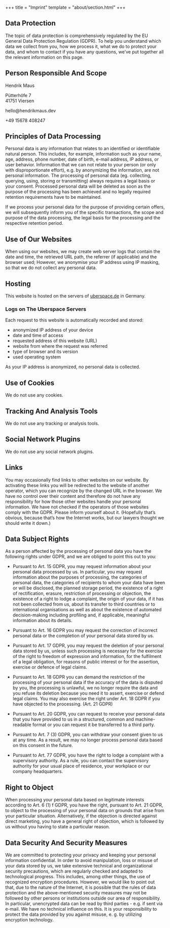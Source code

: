 +++
title = "Imprint"
template = "about/section.html"
+++

## Data Protection

The topic of data protection is comprehensively regulated by the EU General Data Protection Regulation (GDPR). To help you understand which data we collect from you, how we process it, what we do to protect your data, and whom to contact if you have any questions, we’ve put together all the relevant information on this page.

## Person Responsible And Scope

&#072;&#101;&#110;&#100;&#114;&#105;&#107;&#032;&#077;&#097;&#117;&#115;

&#080;ü&#116;&#116;&#101;&#114;&#104;ö&#102;&#101;&#032;&#055;<br>
&#052;&#049;&#055;&#053;&#049;&#032;&#086;&#105;&#101;&#114;&#115;&#101;&#110;

&#104;&#101;&#108;&#108;&#111;&#064;&#104;&#101;&#110;&#100;&#114;&#105;&#107;&#109;&#097;&#117;&#115;&#046;&#100;&#101;&#118;

+&#052;&#057;&#032;&#049;&#053;&#054;&#055;&#056;&#032;&#052;&#048;&#056;&#050;&#052;&#055;

## Principles of Data Processing

Personal data is any information that relates to an identified or identifiable natural person. This includes, for example, information such as your name, age, address, phone number, date of birth, e-mail address, IP address, or user behavior. Information that we can not relate to your person (or only with disproportionate effort), e.g. by anonymizing the information, are not personal information. The processing of personal data (eg. collecting, querying, using, storing or transmitting) always requires a legal basis or your consent. Processed personal data will be deleted as soon as the purpose of the processing has been achieved and no legally required retention requirements have to be maintained.

If we process your personal data for the purpose of providing certain offers, we will subsequently inform you of the specific transactions, the scope and purpose of the data processing, the legal basis for the processing and the respective retention period.

## Use of Our Websites

When using our websites, we may create web server logs that contain the date and time, the retrieved URL path, the referrer (if applicable) and the browser used; However, we anonymise your IP address using IP masking, so that we do not collect any personal data.

## Hosting

This website is hosted on the servers of [uberspace.de](https://uberspace.de/en/about/privacy) in Germany.

### Logs on The Uberspace Servers

Each request to this website is automatically recorded and stored:

- anonymized IP address of your device
- date and time of access
- requested address of this website (URL)
- website from where the request was referred
- type of browser and its version
- used operating system

As your IP address is anonymized, no personal data is collected.

## Use of Cookies

We do not use any cookies.

## Tracking And Analysis Tools

We do not use any tracking or analysis tools.

## Social Network Plugins

We do not use any social network plugins.

## Links

You may occasionally find links to other websites on our website. By activating these links you will be redirected to the website of another operator, which you can recognize by the changed URL in the browser. We have no control over their content and therefore do not have any responsibility for how those other websites handle your personal information. We have not checked if the operators of those websites comply with the GDPR. Please inform yourself about it. (Hopefully that’s obvious, because that’s how the Internet works, but our lawyers thought we should write it down.)

## Data Subject Rights

As a person affected by the processing of personal data you have the following rights under GDPR, and we are obliged to point this out to you:

- Pursuant to Art. 15 GDPR, you may request information about your personal data processed by us. In particular, you may request information about the purposes of processing, the categories of personal data, the categories of recipients to whom your data have been or will be disclosed, the planned storage period, the existence of a right of rectification, erasure, restriction of processing or objection, the existence of a right to lodge a complaint, the origin of your data, if it has not been collected from us, about its transfer to third countries or to international organisations as well as about the existence of automated decision-making including profiling and, if applicable, meaningful information about its details.

- Pursuant to Art. 16 GDPR you may request the correction of incorrect personal data or the completion of your personal data stored by us.

- Pursuant to Art. 17 GDPR, you may request the deletion of your personal data stored by us, unless such processing is necessary for the exercise of the right to freedom of expression and information, for the fulfilment of a legal obligation, for reasons of public interest or for the assertion, exercise or defence of legal claims.

- Pursuant to Art. 18 GDPR you can demand the restriction of the processing of your personal data if the accuracy of the data is disputed by you, the processing is unlawful, we no longer require the data and you refuse its deletion because you need it to assert, exercise or defend legal claims. You may also exercise the right under Art. 18 GDPR if you have objected to the processing. (Art. 21 GDPR)

- Pursuant to Art. 20 GDPR, you can request to receive your personal data that you have provided to us in a structured, common and machine-readable format or you can request it be transferred to a third party.

- Pursuant to Art. 7 (3) GDPR, you can withdraw your consent given to us at any time. As a result, we may no longer process personal data based on this consent in the future.

- Pursuant to Art. 77 GDPR, you have the right to lodge a complaint with a supervisory authority. As a rule, you can contact the supervisory authority for your usual place of residence, your workplace or our company headquarters.

## Right to Object

When processing your personal data based on legitimate interests according to Art. 6 (1) f GDPR, you have the right, pursuant to Art. 21 GDPR, to object to the processing of your personal data on grounds that arise from your particular situation. Alternatively, if the objection is directed against direct marketing, you have a general right of objection, which is followed by us without you having to state a particular reason.

## Data Security And Security Measures

We are committed to protecting your privacy and keeping your personal information confidential. In order to avoid manipulation, loss or misuse of your data stored by us, we take extensive technical and organizational security precautions, which are regularly checked and adapted to technological progress. This includes, among other things, the use of recognized encryption procedures. However, we would like to point out that, due to the nature of the Internet, it is possible that the rules of data protection and the above-mentioned security measures may not be followed by other persons or institutions outside our area of responsibility. In particular, unencrypted data can be read by third parties - e.g. if sent via e-mail. We have no technical influence on this. It is your responsibility to protect the data provided by you against misuse, e. g. by utilizing encryption technology.
